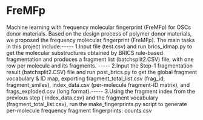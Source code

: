 # FreMFp
Machine learning with frequency molecular fingerprint (FreMFp) for OSCs donor materials.
Based on the design process of polymer donor materials, we proposed the frequency molecular fingerprint (FreMFp).
The main tasks in this project include:-----
1.Input file (test.csv) and run brics_idmap.py to get the molecular substructures obtained by BRICS rule-based fragmentation and produces a fragment list (batchsplit2.CSV) file, with one row per    molecule and its fragments. -----
2.Input the Step-1 fragmentation result (batchsplit2.CSV) file and run post_brics.py to get the global fragment vocabulary & ID map, exporting fragment_total_list.csv (frag_id, fragment_smiles),    index_data.csv (per-molecule fragment-ID matrix), and frags_exploded.csv (long format).-----
3.Using the fragment index from the previous step ( index_data.csv) and the fragment vocabulary (fragment_total_list.csv), run the make_fingerprints.py script to generate per-molecule frequency     fragment fingerprints: counts.csv


  
  
 
